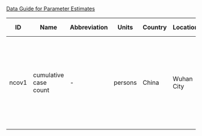 [Data Guide for Parameter Estimates](https://github.com/midas-network/2019-ncov/blob/master/information_for_contributors/parameter_estimates_data_guide_v1_4Feb2020.csv)

|ID|Name|Abbreviation|Units|Country|Location|Location Type|Start date|End date|Value|Uncertainty Type|Lower Bound|Upper Bound|Population|Method Description|Data Description|Publication Date|Publication Title|Authors|Entry Date|Entry Name|Entry Email|
|---|---|---|---|---|---|---|---|---|---|---|---|---|---|---|---|---|---|---|---|---|---|
|ncov1|cumulative case count|-|persons|China|Wuhan City|City|2020-01-18|2020-01-18|4000|-|1000|9700|-|-|7 imported cases internationally as of  9:00 GMT 22nd January, flight patterns|2020-01-22|Report 2: Estimating the potential total number of novel Coronavirus cases in Wuhan City, China |Natsuko Imai, Ilaria Dorigatti, Anne Cori, Christl Donnelly, Steven Riley, Neil M. Ferguson|2020-01-24|Cécile Viboud|viboudc@mail.nih.gov|